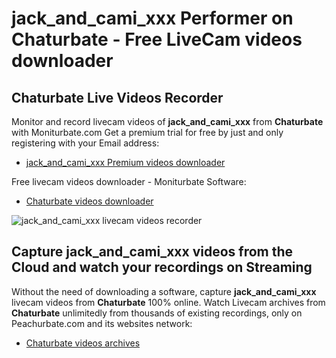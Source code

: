 # jack_and_cami_xxx Performer on Chaturbate - Free LiveCam videos downloader

## Chaturbate Live Videos Recorder

Monitor and record livecam videos of **jack_and_cami_xxx** from **Chaturbate** with Moniturbate.com
Get a premium trial for free by just and only registering with your Email address:
* [jack_and_cami_xxx Premium videos downloader](https://moniturbate.com/request-demo-licence-key.html)

Free livecam videos downloader - Moniturbate Software:
* [Chaturbate videos downloader](https://moniturbate.com/moniturbate-download-software.html)

![jack_and_cami_xxx livecam videos recorder](https://peachurnet.com/templates/moniturbate-software.png)


## Capture jack_and_cami_xxx videos from the Cloud and watch your recordings on Streaming

Without the need of downloading a software, capture **jack_and_cami_xxx** livecam videos from **Chaturbate** 100% online.
Watch Livecam archives from **Chaturbate** unlimitedly from thousands of existing recordings, only on Peachurbate.com and its websites network:
* [Chaturbate videos archives](https://peachurnet.com/)